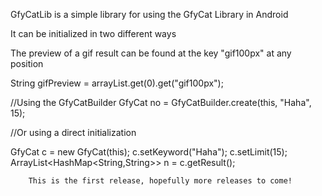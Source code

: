 GfyCatLib is a simple library for using the GfyCat Library in Android

It can be initialized in two different ways

The preview of a gif result can be found at the key "gif100px" at any position

String gifPreview = arrayList.get(0).get("gif100px");

//Using the GfyCatBuilder
 GfyCat no = GfyCatBuilder.create(this, "Haha", 15);
 
 //Or using a direct initialization
 
 GfyCat c = new GfyCat(this);
		c.setKeyword("Haha");
		c.setLimit(15);
		ArrayList<HashMap<String,String>> n = c.getResult();
		
		This is the first release, hopefully more releases to come!